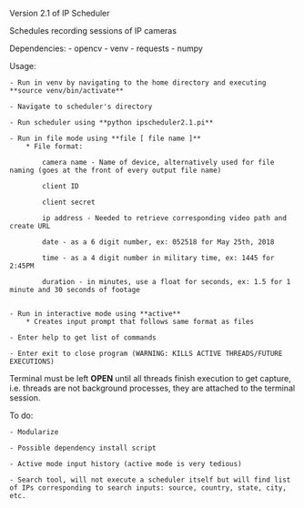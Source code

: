 Version 2.1 of IP Scheduler

Schedules recording sessions of IP cameras

Dependencies:
	- opencv
	- venv
	- requests
	- numpy

Usage:
	
	- Run in venv by navigating to the home directory and executing **source venv/bin/activate**
	
	- Navigate to scheduler's directory
	
	- Run scheduler using **python ipscheduler2.1.pi**
	
	- Run in file mode using **file [ file name ]**
		* File format:

			camera name - Name of device, alternatively used for file naming (goes at the front of every output file name)
		
			client ID
		
			client secret
		
			ip address - Needed to retrieve corresponding video path and create URL
		
			date - as a 6 digit number, ex: 052518 for May 25th, 2018
		
			time - as a 4 digit number in military time, ex: 1445 for 2:45PM
		
			duration - in minutes, use a float for seconds, ex: 1.5 for 1 minute and 30 seconds of footage

	
	- Run in interactive mode using **active**
		* Creates input prompt that follows same format as files
	
	- Enter help to get list of commands
	
	- Enter exit to close program (WARNING: KILLS ACTIVE THREADS/FUTURE EXECUTIONS)


Terminal must be left **OPEN** until all threads finish execution to get capture, i.e. threads are not background processes, they are attached to the terminal session.

To do:
	
	- Modularize
	
	- Possible dependency install script
	
	- Active mode input history (active mode is very tedious)
	
	- Search tool, will not execute a scheduler itself but will find list of IPs corresponding to search inputs: source, country, state, city, etc.
